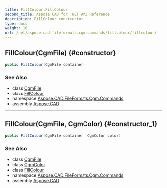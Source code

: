 ```yaml
---
title: FillColour.FillColour
second_title: Aspose.CAD for .NET API Reference
description: FillColour constructor. 
type: docs
weight: 10
url: /net/aspose.cad.fileformats.cgm.commands/fillcolour/fillcolour/
---
```

## FillColour(CgmFile) {#constructor}

```csharp
public FillColour(CgmFile container)
```

### See Also

* class [CgmFile](../../../aspose.cad.fileformats.cgm/cgmfile/)
* class [FillColour](../)
* namespace [Aspose.CAD.FileFormats.Cgm.Commands](../../fillcolour/)
* assembly [Aspose.CAD](../../../)

---

## FillColour(CgmFile, CgmColor) {#constructor_1}

```csharp
public FillColour(CgmFile container, CgmColor color)
```

### See Also

* class [CgmFile](../../../aspose.cad.fileformats.cgm/cgmfile/)
* class [CgmColor](../../../aspose.cad.fileformats.cgm.classes/cgmcolor/)
* class [FillColour](../)
* namespace [Aspose.CAD.FileFormats.Cgm.Commands](../../fillcolour/)
* assembly [Aspose.CAD](../../../)


